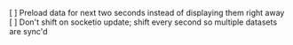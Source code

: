 [ ] Preload data for next two seconds instead of displaying them right away
[ ] Don't shift on socketio update; shift every second so multiple datasets are sync'd
